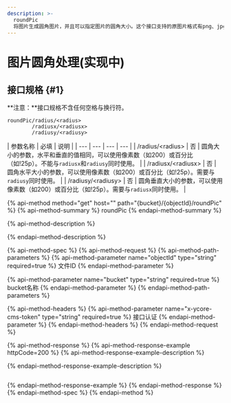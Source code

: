 ```yaml
---
description: >-
  roundPic
  将图片生成圆角图片，并且可以指定图片的圆角大小。这个接口支持的原图片格式有png、jpg，处理后的图片格式为png。注意：处理前的图片大小不能超过20M。
---
```


# 图片圆角处理\(实现中\)

## 接口规格 {#1}

**注意：**接口规格不含任何空格与换行符。

```text
roundPic/radius/<radius>
        /radiusx/<radiusx>
        /radiusy/<radiusy>

```

|  参数名称 |  必填 |  说明 |
| --- | --- | --- | --- |
|  /radius/&lt;radius&gt; |  否 |  圆角大小的参数，水平和垂直的值相同，可以使用像素数（如200）或百分比（如!25p）。不能与`radiusx`和`radiusy`同时使用。 |
|  /radiusx/&lt;radiusx&gt; |  否 |  圆角水平大小的参数，可以使用像素数（如200）或百分比（如!25p）。需要与`radiusy`同时使用。 |
|  /radiusy/&lt;radiusy&gt; |  否 |  圆角垂直大小的参数，可以使用像素数（如200）或百分比（如!25p）。需要与`radiusx`同时使用。 |

{% api-method method="get" host="" path="{bucket}/{objectId}/roundPic" %}
{% api-method-summary %}
roundPic
{% endapi-method-summary %}

{% api-method-description %}

{% endapi-method-description %}

{% api-method-spec %}
{% api-method-request %}
{% api-method-path-parameters %}
{% api-method-parameter name="objectId" type="string" required=true %}
文件ID
{% endapi-method-parameter %}

{% api-method-parameter name="bucket" type="string" required=true %}
bucket名称
{% endapi-method-parameter %}
{% endapi-method-path-parameters %}

{% api-method-headers %}
{% api-method-parameter name="x-ycore-cms-token" type="string" required=true %}
接口认证
{% endapi-method-parameter %}
{% endapi-method-headers %}
{% endapi-method-request %}

{% api-method-response %}
{% api-method-response-example httpCode=200 %}
{% api-method-response-example-description %}

{% endapi-method-response-example-description %}

```

```
{% endapi-method-response-example %}
{% endapi-method-response %}
{% endapi-method-spec %}
{% endapi-method %}

